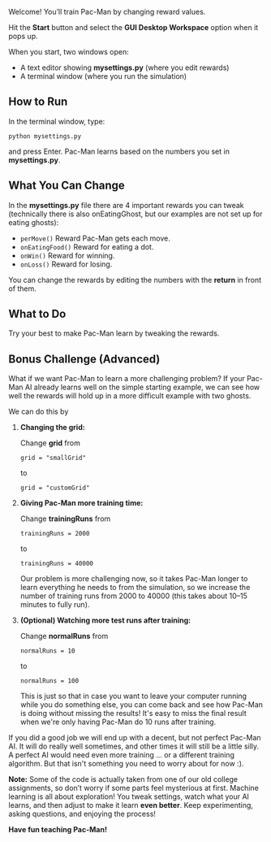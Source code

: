 Welcome! You’ll train Pac-Man by changing reward values. 

Hit the **Start** button and select the **GUI Desktop Workspace** option when it pops up.

When you start, two windows open:
- A text editor showing **mysettings.py** (where you edit rewards)
- A terminal window (where you run the simulation)

## How to Run

In the terminal window, type:

    python mysettings.py

and press Enter. Pac-Man learns based on the numbers you set in **mysettings.py**.

## What You Can Change

In the **mysettings.py** file there are 4 important rewards you can tweak (technically there is also onEatingGhost, but our examples are not set up for eating ghosts):

- `perMove()`
  Reward Pac-Man gets each move.
- `onEatingFood()`
  Reward for eating a dot.
- `onWin()`
  Reward for winning.
- `onLoss()`
  Reward for losing.
  
You can change the rewards by editing the numbers with the **return** in front of them.

## What to Do

Try your best to make Pac-Man learn by tweaking the rewards.
  
## Bonus Challenge (Advanced)

What if we want Pac-Man to learn a more challenging problem? If your Pac-Man AI already learns well on the simple starting example, we can see how well the rewards will hold up in a more difficult example with two ghosts. 

We can do this by

1. **Changing the grid:**
   
   Change **grid** from 
   
       grid = "smallGrid"

   to

       grid = "customGrid"

2. **Giving Pac-Man more training time:**

   Change **trainingRuns** from
   
       trainingRuns = 2000

   to
       
       trainingRuns = 40000

   Our problem is more challenging now, so it takes Pac-Man longer to learn everything he needs to from the simulation, so we increase the number of training runs from 2000 to 40000 (this takes about 10–15 minutes to fully run).

3. **(Optional) Watching more test runs after training:**

   Change **normalRuns** from
   
       normalRuns = 10
       
   to

       normalRuns = 100

   This is just so that in case you want to leave your computer running while you do something else, you can come back and see how Pac-Man is doing without missing the results! It's easy to miss the final result when we're only having Pac-Man do 10 runs after training.
   
If you did a good job we will end up with a decent, but not perfect Pac-Man AI. It will do really well sometimes, and other times it will still be a little silly. A perfect AI would need even more training ... or a different training algorithm. But that isn't something you need to worry about for now :).

**Note:** Some of the code is actually taken from one of our old college assignments, so don’t worry if some parts feel mysterious at first. Machine learning is all about exploration! You tweak settings, watch what your AI learns, and then adjust to make it learn **even better**. Keep experimenting, asking questions, and enjoying the process! 


**Have fun teaching Pac-Man!**
